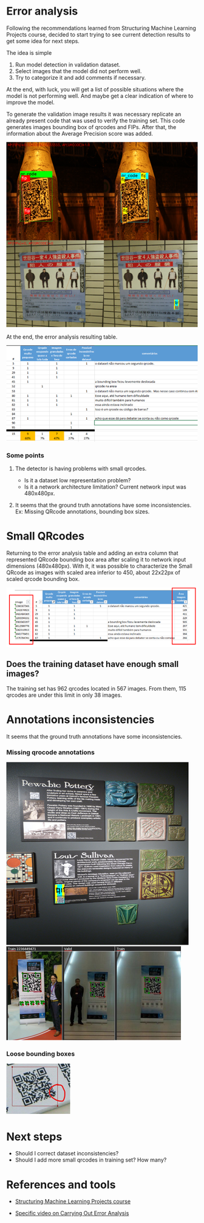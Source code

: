 # Error analysis

Following the recommendations learned from Structuring Machine Learning Projects course, decided to start trying to see current detection results to get some idea for next steps.

The idea is simple
1. Run model detection in validation dataset.
2. Select images that the model did not perform well.
3. Try to categorize it and add comments if necessary.

At the end, with luck, you will get a list of possible situations where the model is not performing well. And maybe get a clear indication of where to improve the model.

To generate the validation image results it was necessary replicate an already present code that was used to verify the training set.  This code generates images bounding box of qrcodes and FIPs. After that, the information about the Average Precision score was added.

![Validation images. Model detected on the left and the ground truth on the right.](/report/imgs/erroranalysis_001.png "Validation images. Model detected on the left and the ground truth on the right.")

At the end, the error analysis resulting table.

![Error analysis resulting table.](/report/imgs/erroranalysis_002.png "Error analysis resulting table.")

### Some points

1. The detector is having problems with small qrcodes. 
    - Is it a dataset low representation problem?
    - Is it a network architecture limitation? Current network input was 480x480px.


2. It seems that the ground truth annotations have some inconsistencies. Ex: Missing QRcode annotations, bounding box sizes.



# Small QRcodes

Returning to the error analysis table and adding an extra column that represented QRcode bounding box area after scaling it to network input dimensions (480x480px). With it, it was possible to characterize the Small QRcode as images with scaled area inferior to 450, about 22x22px of scaled qrcode bounding box.

![Scaled qrcoded area.](/report/imgs/erroranalysis_003.png "Scaled qrcoded area.")

## Does the training dataset have enough small images?
The training set has 962 qrcodes located in 567 images.
From them, 115 qrcodes are under this limit in only 38 images.


# Annotations inconsistencies

It seems that the ground truth annotations have some inconsistencies.

### Missing qrocode annotations

![Missing qrocode annotations 1.](/report/imgs/erroranalysis_004.png "Missing qrocode annotations 1.")
![Missing qrocode annotations 2.](/report/imgs/erroranalysis_005.png "Missing qrocode annotations 2.")

### Loose bounding boxes
![Loose bounding boxes.](/report/imgs/erroranalysis_006.png "Loose bounding boxes")


# Next steps

- Should I correct dataset inconsistencies?
- Should I add more small qrcodes in training set? How many?


# References and tools

- [Structuring Machine Learning Projects course](https://www.coursera.org/learn/machine-learning-projects/)


- [Specific video on Carrying Out Error Analysis](https://www.youtube.com/watch?v=JoAxZsdw_3w)